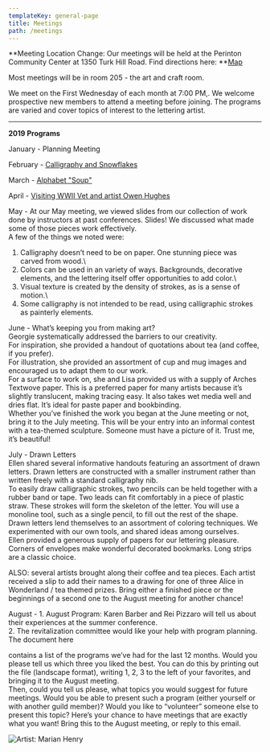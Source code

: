 ```yaml
---
templateKey: general-page
title: Meetings
path: /meetings
---
```

**Meeting Location Change: Our meetings will be held at the Perinton Community Center at 1350 Turk Hill Road. Find directions here: **[Map](https://www.google.com/maps/place/Perinton+Community+Center/@43.0829469,-77.4327027,17z/data=!3m1!4b1!4m5!3m4!1s0x89d133246f759619:0xe273455bc24c0530!8m2!3d43.082943!4d-77.430514)

Most meetings will be in room 205 - the art and craft room.

We meet on the First Wednesday of each month at 7:00 PM,. We welcome prospective new members to attend a meeting before joining. The programs are varied and cover topics of interest to the lettering artist.

- - -

**2019 Programs**

January - Planning Meeting

February - [Calligraphy and Snowflakes](../february-meeting) 

March - [Alphabet "Soup"](../march-meeting)

April - [Visiting WWII Vet and artist Owen Hughes](../april-meeting)

May - At our May meeting, we viewed slides from our collection of work done by instructors at past conferences. Slides! We discussed what made some of those pieces work effectively.\
A few of the things we noted were:

1. Calligraphy doesn’t need to be on paper. One stunning piece was carved from wood.\
2. Colors can be used in an variety of ways. Backgrounds, decorative elements, and the lettering itself offer opportunities to add color.\
3. Visual texture is created by the density of strokes, as is a sense of motion.\
4. Some calligraphy is not intended to be read, using calligraphic strokes as painterly elements.

June - What’s keeping you from making art? \
Georgie systematically addressed the barriers to our creativity. \
For inspiration, she provided a handout of quotations about tea (and coffee, if you prefer). \
For illustration, she provided an assortment of cup and mug images and encouraged us to adapt them to our work. \
For a surface to work on, she and Lisa provided us with a supply of Arches Textwove paper. This is a preferred paper for many artists because it’s slightly translucent, making tracing easy. It also takes wet media well and dries flat. It’s ideal for paste paper and bookbinding. \
Whether you’ve finished the work you began at the June meeting or not, bring it to the July meeting. This will be your entry into an informal contest with a tea-themed sculpture. Someone must have a picture of it. Trust me, it’s beautiful! 

July - Drawn Letters\
Ellen shared several informative handouts featuring an assortment of drawn letters. Drawn letters are constructed with a smaller instrument rather than written freely with a standard calligraphy nib. \
To easily draw calligraphic strokes, two pencils can be held together with a rubber band or tape. Two leads can fit comfortably in a piece of plastic straw. These strokes will form the skeleton of the letter. You will use a monoline tool, such as a single pencil, to fill out the rest of the shape. \
Drawn letters lend themselves to an assortment of coloring techniques. We experimented with our own tools, and shared ideas among ourselves. \
Ellen provided a generous supply of papers for our lettering pleasure. Corners of envelopes make wonderful decorated bookmarks. Long strips are a classic choice. 

ALSO: several artists brought along their coffee and tea pieces. Each artist received a slip to add their names to a drawing for one of three Alice in Wonderland / tea themed prizes. Bring either a finished piece or the beginnings of a second one to the August meeting for another chance!

August - 1. August Program: Karen Barber and Rei Pizzaro will tell us about their experiences at the summer conference.\
2. The revitalization committee would like your help with program planning. The document here

 contains a list of the programs we’ve had for the last 12 months. Would you please tell us which three you liked the best. You can do this by printing out the file (landscape format), writing 1, 2, 3 to the left of your favorites, and bringing it to the August meeting. \
Then, could you tell us please, what topics you would suggest for future meetings. Would you be able to present such a program (either yourself or with another guild member)? Would you like to “volunteer” someone else to present this topic? Here’s your chance to have meetings that are exactly what you want! Bring this to the August meeting, or reply to this email.



![Artist: Marian Henry](/img/marianh_resistentialism.jpg)
